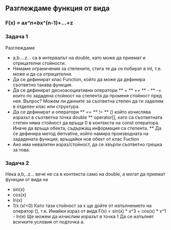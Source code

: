 ## Разглеждаме функция от вида
### F(x) = a*x^n+b*x^(n-1)+...+z

### Задача 1
Разглеждаме
* a,b....z... са в интервалът на double, като може да приемат и отрицателни стойности.
* Нямаме ограничения за степените, стига те да се побират в int, т.е. може и да са отрицателни.
* Да се дефинират клас Function, който да може да дефинира съответно такава функция.
* Да се дефинират дясноасоциативни оператори 
** \+
** \+=
** \-
** -=
които по зададена стойност на степента да променя стойност пред нея.
Въпрос? Можем ли данните за съответна степен да ги заделим в отделен клас или структура.
* Да се дефинират и оператори
** ==
** !=
** \(\) който изчислява изразът в съответна точка double
** operator[], като са съответната степен няма стойност да връща 0 в контекста на const оператора. Иначе да връща обекта, съдържащ информация са степента.
** Да се дефинира метод derivative, който намира производната на зададената функция, връщайки нов обект от клас Fuction
* Ако има невалитен израз/стойност, да се хвърли съответно грешка за това.

### Задача 2
Нека a,b,..z... вече не са в контекста само на double, а могат да приемат функции от вида на
* sin(x)
* cos(x)
* ln(x)
* 1/x (x!=0)
Като тази стойност за x ще дойтe от изпълнението на оператор (), т.е.
Имайки израз от вида
F(x) = sin(x) * x^3 + cos(x) * x^1 - ln(e)
Ще можем да изчислим изразът в точка 1
Да се изпълнят всичките условия от подточка а.

